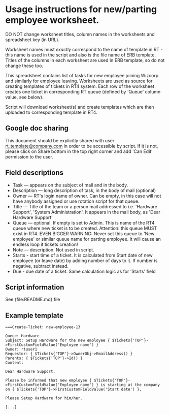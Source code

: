 
Usage instructions for new/parting employee worksheet.
===================================================================


DO NOT change worksheet titles, column names in the worksheets and spreadsheet key (in URL).

Worksheet names must *exactly* correspond to the name of template in RT - this name is used in the script and also is the file name of ERB template.
Titles of the columns in each worksheet are  used in ERB template, so do not change these too.


This spreadsheet contains list of tasks for new employee joining Wizcorp and similarly for employee leaving. 
Worksheets are used as source for creating templates of tickets in RT4 system. Each row of the worksheet creates one ticket in corresponding RT queue (defined by 'Queue' column value, see below).

Script will download worksheet(s) and create templates which are then uploaded to corresponding template in RT4. 


Google doc sharing
----------------------

This document should be explicitly shared with user rt_template@company.com in order to be accessible by script. If it is not, please click on Share bottom in the top right corner and add 'Can Edit' permission to the user.


Field descriptions
----------------------


* Task — appears on the subject of mail and in the body.
* Description — long description of task, in the body of mail (optional)
* Owner   —  RT's login name of owner. Can be empty, in this case will not have anybody assigned or use rotation script for that queue.
* Title   — Title of the team or a person mail addressed to i.e. 'Hardware Support', 'System Administration'. It appears in the mail body, as 'Dear Hardware Support'
* Queue — optional. If empty is set to Admin. This is name of the RT4 queue where new ticket is to be created. 
  Attention: this queue MUST exist in RT4. 
  EVEN BIGGER WARNING: Never set this queue to 'New employee' or similar queue name for parting employee. It will cause an endless loop it tickets creation!
* Note — description. Not used in script.
* Starts - start time of a ticket. It is calculated from Start date of new employee (or leave date) by adding number of days to it. If number is negative, subtract instead.
* Due - due date of a ticket. Same calculation logic as for 'Starts' field

Script information
----------------------

See {file:README.md} file



Example template
----------------------

```
===Create-Ticket: new-employee-13

Queue: Hardware
Subject: Setup Hardware for the new employee { $Tickets{'TOP'}->FirstCustomFieldValue('Employee name') }
Owner: rtuser1
Requestor: { $Tickets{'TOP'}->OwnerObj->EmailAddress() }
Parents: { $Tickets{'TOP'}->Id() }
Content:

Dear Hardware Support,

Please be informed that new employee { $Tickets{'TOP'}->FirstCustomFieldValue('Employee name') } is starting at the company on { $Tickets{'TOP'}->FirstCustomFieldValue('Start date') },

Please Setup Hardware for him/her.

[...]

```
